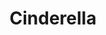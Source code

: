 ---
# published: false
cancelled: COVID-19
layout: productions
title: Cinderella
year: 2020)
image_credit: 
image_alt:
image_caption:
category: musical
details:
  Title: Cinderella (Rodgers and Hammerstein musical) - wiki
  Theatre: The Alhambra Theatre & Dining
  Music: Richard Rodgers - wiki
  Lyrics: Oscar Hammerstein II - wiki
  Book: Oscar Hammerstein II
  Basis: Charles Perraults Cinderella
  Website: https://www.alhambrajax.com/show/cinderella/
showtimes: |
  2020-06-11 11:00:00
  2020-06-11 17:30:00
  2020-06-12 17:30:00
  2020-06-13 11:00:00
  2020-06-13 17:30:00
  2020-06-14 12:00:00
  2020-06-14 17:30:00
  2020-06-16 17:30:00
  2020-06-17 17:30:00
  2020-06-18 17:30:00
  2020-06-19 17:30:00
  2020-06-20 11:00:00
  2020-06-20 17:30:00
  2020-06-21 12:00:00
  2020-06-21 17:30:00
  2020-06-23 17:30:00
  2020-06-24 17:30:00
  2020-06-25 17:30:00
  2020-06-26 17:30:00
  2020-06-27 11:00:00
  2020-06-27 17:30:00
  2020-06-28 12:00:00
  2020-06-28 17:30:00
  2020-06-30 17:30:00
  2020-07-01 17:30:00
  2020-07-02 17:30:00
  2020-07-03 17:30:00
  2020-07-05 12:00:00
  2020-07-05 17:30:00
  2020-07-07 17:30:00
  2020-07-08 17:30:00
  2020-07-09 17:30:00
  2020-07-10 17:30:00
  2020-07-11 11:00:00
  2020-07-11 17:30:00
  2020-07-12 12:00:00
  2020-07-12 17:30:00
  2020-07-14 17:30:00
  2020-07-15 17:30:00
  2020-07-16 17:30:00
  2020-07-17 17:30:00
  2020-07-18 11:00:00
  2020-07-18 17:30:00
  2020-07-19 12:00:00
  2020-07-19 17:30:00
  2020-07-21 17:30:00
  2020-07-22 17:30:00
  2020-07-23 17:30:00
  2020-07-24 17:30:00
  2020-07-25 11:00:00
  2020-07-25 17:30:00
  2020-07-26 12:00:00
  2020-07-26 17:30:00
external_links:
  Alhambra Cinderella ♫: https://www.alhambrajax.com/show/cinderella/
---